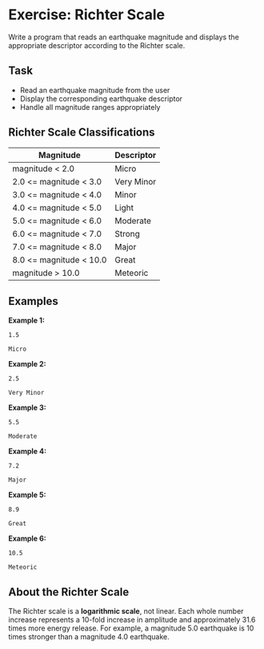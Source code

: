 # Exercise: Richter Scale

Write a program that reads an earthquake magnitude and displays the appropriate descriptor according to the Richter scale.

## Task
- Read an earthquake magnitude from the user
- Display the corresponding earthquake descriptor
- Handle all magnitude ranges appropriately

## Richter Scale Classifications
| Magnitude               | Descriptor |
|-------------------------|------------|
| magnitude < 2.0         | Micro      |
| 2.0 <= magnitude < 3.0  | Very Minor |
| 3.0 <= magnitude < 4.0  | Minor      |
| 4.0 <= magnitude < 5.0  | Light      |
| 5.0 <= magnitude < 6.0  | Moderate   |
| 6.0 <= magnitude < 7.0  | Strong     |
| 7.0 <= magnitude < 8.0  | Major      |
| 8.0 <= magnitude < 10.0 | Great      |
| magnitude > 10.0        | Meteoric   |

## Examples
**Example 1:**
```
1.5
```
```
Micro
```

**Example 2:**
```
2.5
```
```
Very Minor
```

**Example 3:**
```
5.5
```
```
Moderate
```

**Example 4:**
```
7.2
```
```
Major
```

**Example 5:**
```
8.9
```
```
Great
```

**Example 6:**
```
10.5
```
```
Meteoric
```

## About the Richter Scale
The Richter scale is a **logarithmic scale**, not linear. Each whole number increase represents a 10-fold increase in amplitude and approximately 31.6 times more energy release. For example, a magnitude 5.0 earthquake is 10 times stronger than a magnitude 4.0 earthquake.
